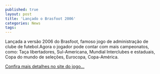 ```yaml
---
published: true
layout: post
title: 'Lançado o Brasfoot 2006'
categories: News
tags: 
---
```

Lançada a versão 2006 do Brasfoot, famoso jogo de administração de clube de futebol.Agora o jogador pode contar com mais campeonatos, como: Taça libertadores, Sul-Americana, Mundial Interclubes e estaduais, Copa do mundo de seleções, Eurocopa, Copa-América.

<a href="http://www.brasfoot.com" target="_blank">Confira mais detalhes no site do jogo...</a>

